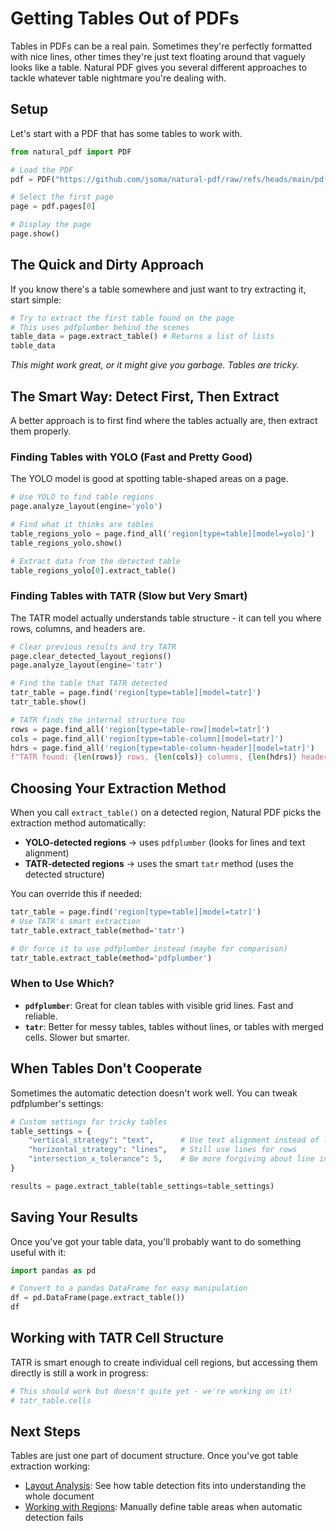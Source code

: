# Getting Tables Out of PDFs

Tables in PDFs can be a real pain. Sometimes they're perfectly formatted with nice lines, other times they're just text floating around that vaguely looks like a table. Natural PDF gives you several different approaches to tackle whatever table nightmare you're dealing with.

## Setup

Let's start with a PDF that has some tables to work with.

```python
from natural_pdf import PDF

# Load the PDF
pdf = PDF("https://github.com/jsoma/natural-pdf/raw/refs/heads/main/pdfs/01-practice.pdf")

# Select the first page
page = pdf.pages[0]

# Display the page
page.show()
```

## The Quick and Dirty Approach

If you know there's a table somewhere and just want to try extracting it, start simple:

```python
# Try to extract the first table found on the page
# This uses pdfplumber behind the scenes
table_data = page.extract_table() # Returns a list of lists
table_data
```

*This might work great, or it might give you garbage. Tables are tricky.*

## The Smart Way: Detect First, Then Extract

A better approach is to first find where the tables actually are, then extract them properly.

### Finding Tables with YOLO (Fast and Pretty Good)

The YOLO model is good at spotting table-shaped areas on a page.

```python
# Use YOLO to find table regions
page.analyze_layout(engine='yolo')

# Find what it thinks are tables
table_regions_yolo = page.find_all('region[type=table][model=yolo]')
table_regions_yolo.show()
```

```python
# Extract data from the detected table
table_regions_yolo[0].extract_table()
```

### Finding Tables with TATR (Slow but Very Smart)

The TATR model actually understands table structure - it can tell you where rows, columns, and headers are.

```python
# Clear previous results and try TATR
page.clear_detected_layout_regions() 
page.analyze_layout(engine='tatr')
```

```python
# Find the table that TATR detected
tatr_table = page.find('region[type=table][model=tatr]')
tatr_table.show()
```

```python
# TATR finds the internal structure too
rows = page.find_all('region[type=table-row][model=tatr]')
cols = page.find_all('region[type=table-column][model=tatr]')
hdrs = page.find_all('region[type=table-column-header][model=tatr]')
f"TATR found: {len(rows)} rows, {len(cols)} columns, {len(hdrs)} headers"
```

## Choosing Your Extraction Method

When you call `extract_table()` on a detected region, Natural PDF picks the extraction method automatically:
- **YOLO-detected regions** → uses `pdfplumber` (looks for lines and text alignment)
- **TATR-detected regions** → uses the smart `tatr` method (uses the detected structure)

You can override this if needed:

```python
tatr_table = page.find('region[type=table][model=tatr]')
# Use TATR's smart extraction
tatr_table.extract_table(method='tatr')
```

```python
# Or force it to use pdfplumber instead (maybe for comparison)
tatr_table.extract_table(method='pdfplumber')
```

### When to Use Which?

- **`pdfplumber`**: Great for clean tables with visible grid lines. Fast and reliable.
- **`tatr`**: Better for messy tables, tables without lines, or tables with merged cells. Slower but smarter.

## When Tables Don't Cooperate

Sometimes the automatic detection doesn't work well. You can tweak pdfplumber's settings:

```python
# Custom settings for tricky tables
table_settings = {
    "vertical_strategy": "text",      # Use text alignment instead of lines
    "horizontal_strategy": "lines",   # Still use lines for rows
    "intersection_x_tolerance": 5,    # Be more forgiving about line intersections
}

results = page.extract_table(table_settings=table_settings)
```

## Saving Your Results

Once you've got your table data, you'll probably want to do something useful with it:

```python
import pandas as pd

# Convert to a pandas DataFrame for easy manipulation
df = pd.DataFrame(page.extract_table())
df
```

## Working with TATR Cell Structure

TATR is smart enough to create individual cell regions, but accessing them directly is still a work in progress:

```python
# This should work but doesn't quite yet - we're working on it!
# tatr_table.cells
```

## Next Steps

Tables are just one part of document structure. Once you've got table extraction working:

- [Layout Analysis](../layout-analysis/index.ipynb): See how table detection fits into understanding the whole document
- [Working with Regions](../regions/index.ipynb): Manually define table areas when automatic detection fails